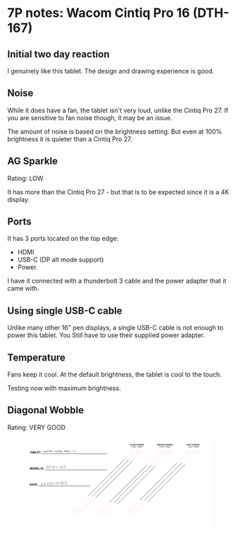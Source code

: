 # 7P notes: Wacom Cintiq Pro 16 (DTH-167)

## Initial two day reaction

I genuinely like this tablet. The design and drawing experience is good.&#x20;

## Noise

While it does have a fan, the tablet isn't very loud, unlike the Cintiq Pro 27. If you are sensitive to fan noise though, it may be an issue.

The amount of noise is based on the brightness setting. But even at 100% brightness it is quieter than a Cintiq Pro 27.

## AG Sparkle

Rating: LOW

It has more than the Cintiq Pro 27 - but that is to be expected since it is a 4K display.

## Ports

It has 3 ports located on the top edge:

* HDMI
* USB-C (DP alt mode support)
* Power.&#x20;

I have it connected with a thunderbolt 3 cable and the power adapter that it came with.

## Using single USB-C cable

Unlike many other 16" pen displays, a single USB-C cable is not enough to power this tablet. You Still have to use their supplied power adapter.

## Temperature

Fans keep it cool. At the default brightness, the tablet is cool to the touch.

Testing now with maximum brightness.

## Diagonal Wobble

Rating: VERY GOOD

<figure><img src="../../../../.gitbook/assets/Wacom DTH-167 Wobble.png" alt=""><figcaption></figcaption></figure>



